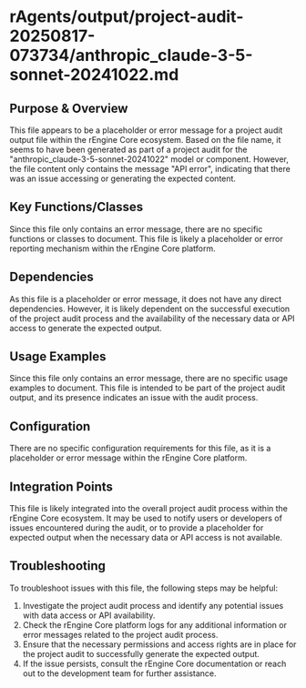 # rAgents/output/project-audit-20250817-073734/anthropic_claude-3-5-sonnet-20241022.md

## Purpose & Overview

This file appears to be a placeholder or error message for a project audit output file within the rEngine Core ecosystem. Based on the file name, it seems to have been generated as part of a project audit for the "anthropic_claude-3-5-sonnet-20241022" model or component. However, the file content only contains the message "API error", indicating that there was an issue accessing or generating the expected content.

## Key Functions/Classes

Since this file only contains an error message, there are no specific functions or classes to document. This file is likely a placeholder or error reporting mechanism within the rEngine Core platform.

## Dependencies

As this file is a placeholder or error message, it does not have any direct dependencies. However, it is likely dependent on the successful execution of the project audit process and the availability of the necessary data or API access to generate the expected output.

## Usage Examples

Since this file only contains an error message, there are no specific usage examples to document. This file is intended to be part of the project audit output, and its presence indicates an issue with the audit process.

## Configuration

There are no specific configuration requirements for this file, as it is a placeholder or error message within the rEngine Core platform.

## Integration Points

This file is likely integrated into the overall project audit process within the rEngine Core ecosystem. It may be used to notify users or developers of issues encountered during the audit, or to provide a placeholder for expected output when the necessary data or API access is not available.

## Troubleshooting

To troubleshoot issues with this file, the following steps may be helpful:

1. Investigate the project audit process and identify any potential issues with data access or API availability.
2. Check the rEngine Core platform logs for any additional information or error messages related to the project audit process.
3. Ensure that the necessary permissions and access rights are in place for the project audit to successfully generate the expected output.
4. If the issue persists, consult the rEngine Core documentation or reach out to the development team for further assistance.
